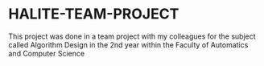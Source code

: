 # HALITE-TEAM-PROJECT
This project was done in a team project with my colleagues for the subject called Algorithm Design in the 2nd year within the Faculty of Automatics and Computer Science

